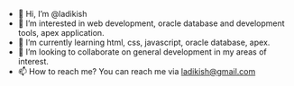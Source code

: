 - 👋 Hi, I’m @ladikish
- 👀 I’m interested in web development, oracle database and development tools, apex application.
- 🌱 I’m currently learning html, css, javascript, oracle database, apex.
- 💞️ I’m looking to collaborate on general development in my areas of interest.
- 📫 How to reach me? You can reach me via ladikish@gmail.com

<!---
ladikish/ladikish is a ✨ special ✨ repository because its `README.md` (this file) appears on your GitHub profile.
You can click the Preview link to take a look at your changes.
--->
